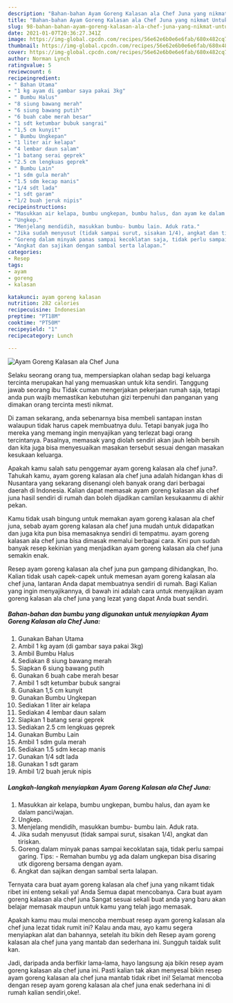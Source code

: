 ```yaml
---
description: "Bahan-bahan Ayam Goreng Kalasan ala Chef Juna yang nikmat Untuk Jualan"
title: "Bahan-bahan Ayam Goreng Kalasan ala Chef Juna yang nikmat Untuk Jualan"
slug: 98-bahan-bahan-ayam-goreng-kalasan-ala-chef-juna-yang-nikmat-untuk-jualan
date: 2021-01-07T20:36:27.341Z
image: https://img-global.cpcdn.com/recipes/56e62e6b0e6e6fab/680x482cq70/ayam-goreng-kalasan-ala-chef-juna-foto-resep-utama.jpg
thumbnail: https://img-global.cpcdn.com/recipes/56e62e6b0e6e6fab/680x482cq70/ayam-goreng-kalasan-ala-chef-juna-foto-resep-utama.jpg
cover: https://img-global.cpcdn.com/recipes/56e62e6b0e6e6fab/680x482cq70/ayam-goreng-kalasan-ala-chef-juna-foto-resep-utama.jpg
author: Norman Lynch
ratingvalue: 5
reviewcount: 6
recipeingredient:
- " Bahan Utama"
- "1 kg ayam di gambar saya pakai 3kg"
- " Bumbu Halus"
- "8 siung bawang merah"
- "6 siung bawang putih"
- "6 buah cabe merah besar"
- "1 sdt ketumbar bubuk sangrai"
- "1,5 cm kunyit"
- " Bumbu Ungkepan"
- "1 liter air kelapa"
- "4 lembar daun salam"
- "1 batang serai geprek"
- "2.5 cm lengkuas geprek"
- " Bumbu Lain"
- "1 sdm gula merah"
- "1.5 sdm kecap manis"
- "1/4 sdt lada"
- "1 sdt garam"
- "1/2 buah jeruk nipis"
recipeinstructions:
- "Masukkan air kelapa, bumbu ungkepan, bumbu halus, dan ayam ke dalam panci/wajan."
- "Ungkep."
- "Menjelang mendidih, masukkan bumbu- bumbu lain. Aduk rata."
- "Jika sudah menyusut (tidak sampai surut, sisakan 1/4), angkat dan tiriskan."
- "Goreng dalam minyak panas sampai kecoklatan saja, tidak perlu sampai garing. Tips: Remahan bumbu yg ada dalam ungkepan bisa disaring utk digoreng bersama dengan ayam."
- "Angkat dan sajikan dengan sambal serta lalapan."
categories:
- Resep
tags:
- ayam
- goreng
- kalasan

katakunci: ayam goreng kalasan 
nutrition: 282 calories
recipecuisine: Indonesian
preptime: "PT18M"
cooktime: "PT50M"
recipeyield: "1"
recipecategory: Lunch

---
```



![Ayam Goreng Kalasan ala Chef Juna](https://img-global.cpcdn.com/recipes/56e62e6b0e6e6fab/680x482cq70/ayam-goreng-kalasan-ala-chef-juna-foto-resep-utama.jpg)

Selaku seorang orang tua, mempersiapkan olahan sedap bagi keluarga tercinta merupakan hal yang memuaskan untuk kita sendiri. Tanggung jawab seorang ibu Tidak cuman mengerjakan pekerjaan rumah saja, tetapi anda pun wajib memastikan kebutuhan gizi terpenuhi dan panganan yang dimakan orang tercinta mesti nikmat.

Di zaman  sekarang, anda sebenarnya bisa membeli santapan instan walaupun tidak harus capek membuatnya dulu. Tetapi banyak juga lho mereka yang memang ingin menyajikan yang terlezat bagi orang tercintanya. Pasalnya, memasak yang diolah sendiri akan jauh lebih bersih dan kita juga bisa menyesuaikan masakan tersebut sesuai dengan masakan kesukaan keluarga. 



Apakah kamu salah satu penggemar ayam goreng kalasan ala chef juna?. Tahukah kamu, ayam goreng kalasan ala chef juna adalah hidangan khas di Nusantara yang sekarang disenangi oleh banyak orang dari berbagai daerah di Indonesia. Kalian dapat memasak ayam goreng kalasan ala chef juna hasil sendiri di rumah dan boleh dijadikan camilan kesukaanmu di akhir pekan.

Kamu tidak usah bingung untuk memakan ayam goreng kalasan ala chef juna, sebab ayam goreng kalasan ala chef juna mudah untuk didapatkan dan juga kita pun bisa memasaknya sendiri di tempatmu. ayam goreng kalasan ala chef juna bisa dimasak memalui berbagai cara. Kini pun sudah banyak resep kekinian yang menjadikan ayam goreng kalasan ala chef juna semakin enak.

Resep ayam goreng kalasan ala chef juna pun gampang dihidangkan, lho. Kalian tidak usah capek-capek untuk memesan ayam goreng kalasan ala chef juna, lantaran Anda dapat membuatnya sendiri di rumah. Bagi Kalian yang ingin menyajikannya, di bawah ini adalah cara untuk menyajikan ayam goreng kalasan ala chef juna yang lezat yang dapat Anda buat sendiri.

<!--inarticleads1-->

##### Bahan-bahan dan bumbu yang digunakan untuk menyiapkan Ayam Goreng Kalasan ala Chef Juna:

1. Gunakan  Bahan Utama
1. Ambil 1 kg ayam (di gambar saya pakai 3kg)
1. Ambil  Bumbu Halus
1. Sediakan 8 siung bawang merah
1. Siapkan 6 siung bawang putih
1. Gunakan 6 buah cabe merah besar
1. Ambil 1 sdt ketumbar bubuk sangrai
1. Gunakan 1,5 cm kunyit
1. Gunakan  Bumbu Ungkepan
1. Sediakan 1 liter air kelapa
1. Sediakan 4 lembar daun salam
1. Siapkan 1 batang serai geprek
1. Sediakan 2.5 cm lengkuas geprek
1. Gunakan  Bumbu Lain
1. Ambil 1 sdm gula merah
1. Sediakan 1.5 sdm kecap manis
1. Gunakan 1/4 sdt lada
1. Gunakan 1 sdt garam
1. Ambil 1/2 buah jeruk nipis




<!--inarticleads2-->

##### Langkah-langkah menyiapkan Ayam Goreng Kalasan ala Chef Juna:

1. Masukkan air kelapa, bumbu ungkepan, bumbu halus, dan ayam ke dalam panci/wajan.
1. Ungkep.
1. Menjelang mendidih, masukkan bumbu- bumbu lain. Aduk rata.
1. Jika sudah menyusut (tidak sampai surut, sisakan 1/4), angkat dan tiriskan.
1. Goreng dalam minyak panas sampai kecoklatan saja, tidak perlu sampai garing. Tips: - Remahan bumbu yg ada dalam ungkepan bisa disaring utk digoreng bersama dengan ayam.
1. Angkat dan sajikan dengan sambal serta lalapan.




Ternyata cara buat ayam goreng kalasan ala chef juna yang nikamt tidak ribet ini enteng sekali ya! Anda Semua dapat mencobanya. Cara buat ayam goreng kalasan ala chef juna Sangat sesuai sekali buat anda yang baru akan belajar memasak maupun untuk kamu yang telah jago memasak.

Apakah kamu mau mulai mencoba membuat resep ayam goreng kalasan ala chef juna lezat tidak rumit ini? Kalau anda mau, ayo kamu segera menyiapkan alat dan bahannya, setelah itu bikin deh Resep ayam goreng kalasan ala chef juna yang mantab dan sederhana ini. Sungguh taidak sulit kan. 

Jadi, daripada anda berfikir lama-lama, hayo langsung aja bikin resep ayam goreng kalasan ala chef juna ini. Pasti kalian tak akan menyesal bikin resep ayam goreng kalasan ala chef juna mantab tidak ribet ini! Selamat mencoba dengan resep ayam goreng kalasan ala chef juna enak sederhana ini di rumah kalian sendiri,oke!.

